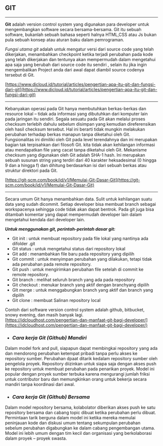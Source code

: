## GIT

---

**Git** adalah version control system yang digunakan para developer untuk mengembangkan software 
secara bersama-bersama.  Git itu sebuah software, bukanlah sebuah bahasa seperti halnya HTML,CSS 
atau Js bukan pula sebuah konsep atau aturan baku dalam pemrograman.

*Fungsi utama git* adalah untuk mengatur versi dari source code yang telah dikerjakan, menambahkan 
checkpoint ketika terjadi perubahan pada kode yang telah dikerjakan dan tentunya akan mempermudah 
dalam mengetahui apa saja yang berubah dari source code itu sendiri , selain itu jika ingin 
mengembalikan Project anda dari awal dapat diambil source codenya tersebut di Git.

[https://www.dicloud.id/tutorial/articles/pengertian-apa-itu-git-dan-fungsi-dari-git](https://www.dicloud.id/tutorial/articles/pengertian-apa-itu-git-dan-fungsi-dari-git)

---

Kebanyakan operasi pada Git hanya membutuhkan berkas-berkas dan resource lokal – tidak ada informasi 
yang dibutuhkan dari komputer lain pada jaringan itu sendiri. Segala sesuatu pada Git akan melalui 
proses checksum terlebih dahulu sebelum disimpan yang kemudian direferensikan oleh hasil checksum 
tersebut. Hal ini berarti tidak mungkin melakukan perubahan terhadap berkas manapun tanpa diketahui 
oleh Git. Fungsionalitas ini dimiliki oleh Git pada level terendahnya dan ini merupakan bagian tak 
terpisahkan dari filosofi Git. kita tidak akan kehilangan informasi atau mendapatkan file yang cacat 
tanpa diketahui oleh Git.
Mekanisme checksum yang digunakan oleh Git adalah SHA-1 hash. Ini merupakan sebuah susunan string yang 
terdiri dari 40 karakter heksadesimal (0 hingga 9 dan a hingga f) dan dihitung berdasarkan isi dari 
sebuah berkas atau struktur direktori pada Git.

[https://git-scm.com/book/id/v1/Memulai-Git-Dasar-Git](https://git-scm.com/book/id/v1/Memulai-Git-Dasar-Git)

---

Secara umum Git hanya menambahkan data. Sulit untuk kehilangan suatu data yang sudah dicommit. 
Setiap developer bisa membuat branch sebagai workspacenya sehingga code tidak akan dapat bentrok. 
Pada git juga bisa ditambah komentar yang dapat mempermudah developer lain dalam mengetahui kendala 
dari developer lain.

***Untuk menggunakan git, perintah-perintah dasar git:***
* Git init : untuk membuat repository pada file lokal yang nantinya ada difolder .git
* Git status : untuk mengetahui status dari repository lokal
* Git add : menambahkan file baru pada repository yang dipilih
* Git commit : untuk menyimpan perubahan yang dilakukan, tetapi tidak ada perubahan pada remote repository.
* Git push : untuk mengirimkan perubahan file setelah di commit ke remote repository.
* Git branch : melihat seluruh branch yang ada pada repository
* Git checkout : menukar branch yang aktif dengan branchyang dipilih
* GIt merge : untuk menggabungkan branch yang aktif dan branch yang dipilih
* Git clone : membuat Salinan repository local

Contoh dari software version control system adalah github, bitbucket, snowy evening, dan masih banyak lagi.
[https://idcloudhost.com/pengertian-dan-manfaat-git-bagi-developer/](https://idcloudhost.com/pengertian-dan-manfaat-git-bagi-developer/)

* ### ***Cara kerja Git (Github) Mandiri***

Dalam model fork and pull, siapapun dapat membingkai repository yang ada dan mendorong perubahan ketempat 
pribadi tanpa perlu akses ke repository sumber. Perubahan dpaat ditarik kedalam repository sumber oleh 
pengelola proyek. Repository diizinkan untuk siapa saja dengan akses push ke repository untuk membuat perubahan 
pada penarikan proyek. Model ini popular dengan proyek sumber terbuka karena mengurangi jumlah friksi untuk 
contributor baru dan memungkinkan orang untuk bekerja secara mandiri tanpa koordinasi dari awal.

* ### ***Cara kerja Git (Github) Bersama***

Dalam model repository bersama, kolabolator diberikan akses push ke satu repository bersama dan cabang topic 
dibuat ketika perubahan perlu dibuat. Permintaan tarik berguna dalam model ini ketika mereka memulai peninjauan 
kode dan diskusi umum tentang sekumpulan perubahan sebelum perubahan digabungkan ke dalam cabang pengembangan utama. 
Model ini lebih umum dengan tim kecil dan organisasi yang berkolaborasi dalam proyek – proyek swasta.

[](https://help.github.com/articles/about-collaborative-development-models/)